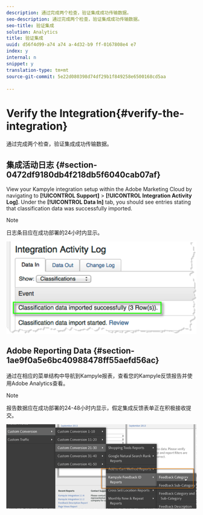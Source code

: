```yaml
---
description: 通过完成两个检查，验证集成成功传输数据。
seo-description: 通过完成两个检查，验证集成成功传输数据。
seo-title: 验证集成
solution: Analytics
title: 验证集成
uuid: d56f4d99-a74 a74 a-4d32-b9 ff-0167808e4 e7
index: y
internal: n
snippet: y
translation-type: tm+mt
source-git-commit: 5e22d080398d74df29b1f849258e6500168cd5aa

---
```



# Verify the Integration{#verify-the-integration}

通过完成两个检查，验证集成成功传输数据。

## 集成活动日志 {#section-0472df9180db4f218db5f6040cab07af}

View your Kampyle integration setup within the Adobe Marketing Cloud by navigating to **[!UICONTROL Support]** &gt; **[!UICONTROL Integration Activity Log]**. Under the **[!UICONTROL Data In]** tab, you should see entries stating that classification data was successfully imported.

>[!NOTE]
>
>日志条目应在成功部署的24小时内显示。

![](assets/integration_activity_log.png)

## Adobe Reporting Data {#section-1ae9f0a5e6bc40988478ff55aefd56ac}

通过在相应的菜单结构中导航到Kampyle报表，查看您的Kampyle反馈报告并使用Adobe Analytics查看。

>[!NOTE]
>
>报告数据应在成功部署的24-48小时内显示，假定集成反馈表单正在积极接收提交。

![](assets/adobe_reporting_data.png)

